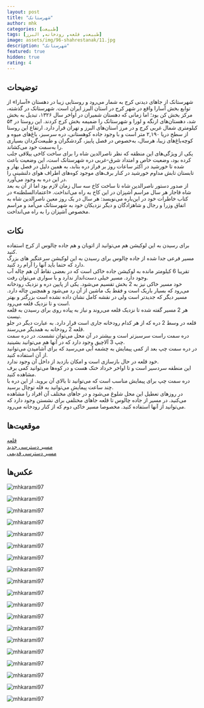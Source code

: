 ```yaml
---
layout: post
title: "شهرستانک"
author: mhk
categories: [طبیعت]
tags: [طبیعت, قلعه, رودخانه, البرز]
image: assets/img/96-shahrestanak/11.jpg
description: "شهرستانک"
featured: true
hidden: true
rating: 4
---
```


## توضیحات
شهرستانک از جاهای دیدنی کرج به شمار می‌رود و روستایی زیبا در دهستان «آسارا» از توابع بخش آسارا واقع در شهر کرج در استان البرز ایران است. شهرستانک در گذشته، مرکز بخش کن بود؛ اما زمانی که دهستان شمیران در اواخر سال ۱۳۲۶، تبدیل به بخش شد، دهستان‌های ارنگه و لورا و شهرستانک را ضمیمه بخش کرج کردند. این روستا در ۵۴ کیلومتری شمال غربی کرج و در مرز استان‌های البرز و تهران قرار دارد. ارتفاع این روستا از سطح دریا ۲,۱۹۰ متر است و با وجود جاده‌ کوهستانی، دره سرسبز، باغ‌های میوه و کوچه‌باغ‌های زیبا، هرسال، به‌خصوص در فصل پاییز، گردشگران و طبیعت‌گردان بسیاری را به‌سمت خود می‌کشاند.  
یکی از ویژگی‌های این منطقه که نظر ناصرالدین شاه را برای ساخت کاخی ییلاقی جلب کرده بود، وضعیت خاص و امتداد شرق-غربی دره شهرستانک است، این وضعیت باعث شده تا خورشید در اکثر ساعات روز بر فراز دره بتابد، به همین دلیل در فصل بهار و تابستان تابش مداوم خورشید در کنار برف‌های موجود کوه‌های اطراف هوای دلنشینی را در این دره به وجود می‌آورد.  
از صدور دستور ناصرالدین شاه تا ساخت کاخ سه سال زمان لازم بود اما از آن به بعد شاه قاجار هر سال مراسم آشپزان در این کاخ به راه می‌انداخت. «اعتمادالسلطنه» در کتاب خاطرات خود در این‌باره می‌نویسد: هر سال در یک روز معین ناصرالدین شاه به اتفاق وزرا و رجال و شاهزادگان و دیگر نزدیکان خود به شهرستانک می‌آمد و مراسم مخصوص آشپزان را به راه می‌انداخت.  

## نکات
برای رسیدن به این لوکیشن هم می‌توانید از اتوبان و هم جاده چالوس از کرج استفاده کنید.  
مسیر فرعی جدا شده از جاده چالوس برای رسیدن به این لوکیشن سرعتگیر های بزرگ دارد که حتما باید آنها را آرام رد کنید.  
تقریبا 6 کیلومتر مانده به لوکیشن جاده خاکی است که در بعضی نقاط آن هم چاله آب وجود دارد. مسیر خیلی دست‌انداز ندارد و با سواری می‌توان رفت.  
خود مسیر خاکی نیز به 2 بخش تقسیم می‌شود. یکی از پایین دره و نزدیک رودخانه می‌رود که بسیار باریک است و فقط یک ماشین از آن رد می‌شود و همچنین چاله دارد. مسیر دیگر که جدیدتر است ولی در نقشه کامل نشان داده نشده است بزرگتر و بهتر است و تا نزدیک قلعه می‌رود.  
هر 2 مسیر گفته شده تا نزدیک قلعه می‌روند و نیاز به پیاده روی برای رسیدن به قلعه نیست.  
قلعه در وسط 2 دره که از هر کدام رودخانه جاری است قرار دارد. به عبارت دیگر در جلو قلعه 2 رودخانه به همدیگر می‌رسند.  
دره سمت راست سرسبزتر است و بیشتر در آن محل می‌توان نشست. در دره سمت چپ 3 آلاچیق وجود دارد که در آنها هم می‌توانید بشینید.  
در دره سمت چپ بعد از کمی پیمایش به چشمه آبی می‌رسید که برای آشامیدن می‌توانید از آن استفاده کنید.  
خود قلعه در حال بازسازی است و امکان بازدید از داخل آن وجود ندارد.  
این منطقه سردسیر است و تا اواخر خرداد خنک هست و در کوه‌ها می‌توانید کمی برف مشاهده کنید.  
دره سمت چپ برای پیمایش مناسب است که می‌توانید تا بالای آن بروید. از این دره با چند ساعت پیمایش می‌توانید به قله توچال برسید.  
در روز‌های تعطیل این محل شلوغ می‌شود و در جاهای مختلف آن افراد را مشاهده می‌کنید. در مسیر از جاده چالوس تا قلعه جاهای مختلفی برای نشستن وجود دارد که می‌توانید از آنها استفاده کنید. مخصوصا مسیر خاکی دوم که از کنار رودخانه می‌رود.  

## موقعیت‌ها
[قلعه](https://www.google.com/maps/place/%DA%A9%D8%A7%D8%AE+%D9%86%D8%A7%D8%B5%D8%B1%DB%8C+%D8%B4%D9%87%D8%B1%D8%B3%D8%AA%D8%A7%D9%86%DA%A9%E2%80%AD/@35.9498402,51.3622462,13.96z/data=!4m15!1m8!3m7!1s0x3f8e757a1f63aadf:0x78f6671ff99c92fa!2sShahrestanak,+Alborz+Province!3b1!8m2!3d35.9689296!4d51.3509483!16s%2Fm%2F0j9q37m!3m5!1s0x3f8e753f959788cd:0xcd17f5ab78187815!8m2!3d35.9448667!4d51.3747137!16s%2Fg%2F11s60wwrmx?entry=ttu)  
[مسیر دسترسی جدید](https://www.google.com/maps/place/35%C2%B057'03.4%22N+51%C2%B022'41.0%22E/@35.9514804,51.3753081,834m/data=!3m1!1e3!4m13!1m8!3m7!1s0x3f8e757a1f63aadf:0x78f6671ff99c92fa!2sShahrestanak,+Alborz+Province!3b1!8m2!3d35.9689296!4d51.3509483!16s%2Fm%2F0j9q37m!3m3!8m2!3d35.950955!4d51.378042?entry=ttu)  
[مسیر دسترسی قدیمی](https://www.google.com/maps/place/35%C2%B057'21.3%22N+51%C2%B022'27.8%22E/@35.9550202,51.371587,16.61z/data=!4m13!1m8!3m7!1s0x3f8e757a1f63aadf:0x78f6671ff99c92fa!2sShahrestanak,+Alborz+Province,+Iran!3b1!8m2!3d35.9689296!4d51.3509483!16s%2Fm%2F0j9q37m!3m3!8m2!3d35.955907!4d51.374397?entry=ttu)  

## عکس‌ها

![mhkarami97](/assets/img/96-shahrestanak/01.jpg)  

![mhkarami97](/assets/img/96-shahrestanak/02.jpg)  

![mhkarami97](/assets/img/96-shahrestanak/03.jpg)  

![mhkarami97](/assets/img/96-shahrestanak/04.jpg)  

![mhkarami97](/assets/img/96-shahrestanak/05.jpg)  

![mhkarami97](/assets/img/96-shahrestanak/06.jpg)  

![mhkarami97](/assets/img/96-shahrestanak/07.jpg)  

![mhkarami97](/assets/img/96-shahrestanak/08.jpg)  

![mhkarami97](/assets/img/96-shahrestanak/09.jpg)  

![mhkarami97](/assets/img/96-shahrestanak/10.jpg)  

![mhkarami97](/assets/img/96-shahrestanak/11.jpg)  

![mhkarami97](/assets/img/96-shahrestanak/12.jpg)  

![mhkarami97](/assets/img/96-shahrestanak/13.jpg)  

![mhkarami97](/assets/img/96-shahrestanak/14.jpg)  

![mhkarami97](/assets/img/96-shahrestanak/15.jpg)  

![mhkarami97](/assets/img/96-shahrestanak/16.jpg)  

![mhkarami97](/assets/img/96-shahrestanak/17.jpg)  

![mhkarami97](/assets/img/96-shahrestanak/18.jpg)  

![mhkarami97](/assets/img/96-shahrestanak/19.jpg)  